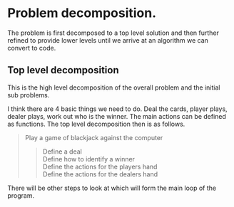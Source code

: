 # Problem decomposition.

The problem is first decomposed to a top level solution and then further refined to provide lower levels until we arrive at an algorithm we can convert to code.

## Top level decomposition

This is the high level decomposition of the overall problem and the initial sub problems.

I think there are 4 basic things we need to do. Deal the cards, player plays, dealer plays, work out who is the winner. The main actions can be defined as functions. The top level decomposition then is as follows. 

> Play a game of blackjack against the computer
>> Define a deal  
>> Define how to identify a winner  
>> Define the actions for the players hand  
>> Define the actions for the dealers hand  

There will be other steps to look at which will form the main loop of the program.